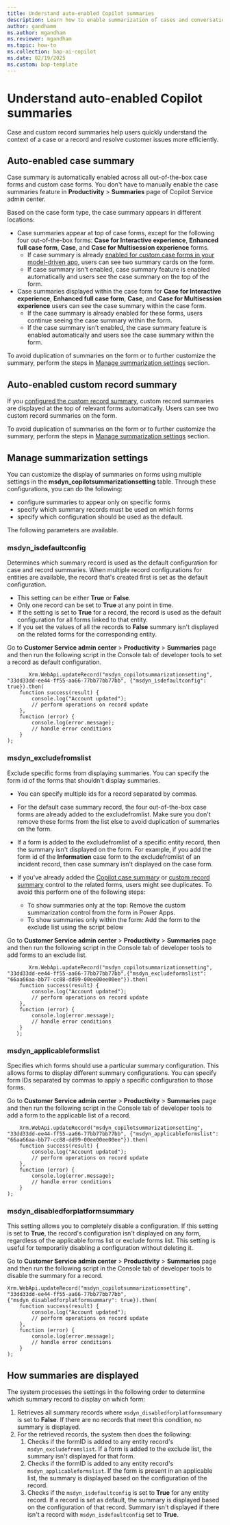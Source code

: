 ```yaml
---
title: Understand auto-enabled Copilot summaries
description: Learn how to enable summarization of cases and conversations using Copilot in Customer Service.
author: gandhamm
ms.author: mgandham
ms.reviewer: mgandham
ms.topic: how-to 
ms.collection: bap-ai-copilot
ms.date: 02/19/2025
ms.custom: bap-template 
---
```


# Understand auto-enabled Copilot summaries

Case and custom record summaries help users quickly understand the context of a case or a record and resolve customer issues more efficiently. 

## Auto-enabled case summary

Case summary is automatically enabled across all out-of-the-box case forms and custom case forms. You don't have to manually enable the case summaries feature in **Productivity** > **Summaries** page of Copilot Service admin center.

Based on the case form type, the case summary appears in different locations:

-  Case summaries appear at top of case forms, except for the following four out-of-the-box forms: **Case for Interactive experience**, **Enhanced full case form**, **Case**, and **Case for Multisession experience** forms.
    - If case summary is already [enabled for custom case forms in your model-driven app](/dynamics365/customer-service/administer/copilot-powerapps-settings), users can see two summary cards on the form. 
    - If case summary isn't enabled, case summary feature is enabled automatically and users see the case summary on the top of the form.
- Case summaries displayed within the case form for **Case for Interactive experience**, **Enhanced full case form**, **Case**, and **Case for Multisession experience** users can see the case summary within the case form. 
   - If the case summary is already enabled for these forms, users continue seeing the case summary within the form.
   - If the case summary isn't enabled, the case summary feature is enabled automatically and users see the case summary within the form.

To avoid duplication of summaries on the form or to further customize the summary, perform the steps in [Manage summarization settings](#manage-summarization-settings) section.

## Auto-enabled custom record summary

If you [configured the custom record summary](copilot-enable-custom-record-summaries#configure-the-custom-record-summary), custom record summaries are displayed at the top of relevant forms automatically. Users can see two custom record summaries on the form.


To avoid duplication of summaries on the form or to further customize the summary, perform the steps in [Manage summarization settings](#manage-summarization-settings) section.


## Manage summarization settings

You can customize the display of summaries on forms using multiple settings in the **msdyn_copilotsummarizationsetting** table. Through these configurations, you can do the following:

  - configure summaries to appear only on specific forms
  - specify which summary records must be used on which forms
  -  specify which configuration should be used as the default. 

 The following parameters are available.

### msdyn_isdefaultconfig

Determines which summary record is used as the default configuration for case and record summaries. When multiple record configurations for entities are available, the record that's created first is set as the default configuration. 

-  This setting can be either **True** or **False**. 
- Only one record can be set to **True** at any point in time. 
- If the setting is set to **True** for a record, the record is used as the default configuration for all forms linked to that entity. 
- If you set the values of all the records to **False** summary isn't displayed on the related forms for the corresponding entity.

Go to **Customer Service admin center** > **Productivity** > **Summaries** page and then run the following script in the Console tab of developer tools to set a record as default configuration.

```
       Xrm.WebApi.updateRecord("msdyn_copilotsummarizationsetting", "33dd33dd-ee44-ff55-aa66-77bb77bb77bb", {"msdyn_isdefaultconfig": true}).then(
    function success(result) {
        console.log("Account updated");
        // perform operations on record update
    },
    function (error) {
        console.log(error.message);
        // handle error conditions
    }
);

```

### msdyn_excludefromslist

Exclude specific forms from displaying summaries. You can specify the form id of the forms that shouldn't  display summaries. 

- You can specify multiple ids for a record separated by commas.
- For the default case summary record, the four out-of-the-box case forms are already added to the excludefromlist. Make sure you don't remove these forms from the list else to avoid duplication of summaries on the form.
- If a form is added to the excludefromlist of a specific entity record, then the summary isn't displayed on the form. For example, if you add the form id of the **Information** case form to the excludefromlist of an incident record, then case summary isn't displayed on the case form.
- If you've already added the [Copilot case summary](../administer/copilot-powerapps-settings.md#display-copilot-case-summary-on-custom-case-forms) or [custom record summary](../administer/copilot-enable-custom-record-summaries.md#configure-the-summary-control-on-entity-forms) control to the related forms, users might see duplicates. To avoid this perform one of the following steps:

  -  To show summaries only at the top: Remove the custom summarization control from the form in Power Apps.
  -  To show summaries only within the form: Add the form to the exclude list using the script below


Go to **Customer Service admin center** > **Productivity** > **Summaries** page and then run the following script in the Console tab of developer tools to add forms to an exclude list.

```
       Xrm.WebApi.updateRecord("msdyn_copilotsummarizationsetting", "33dd33dd-ee44-ff55-aa66-77bb77bb77bb",{"msdyn_excludeformslist": "66aa66aa-bb77-cc88-dd99-00ee00ee00ee"}).then(
    function success(result) {
        console.log("Account updated");
        // perform operations on record update
    },
    function (error) {
        console.log(error.message);
        // handle error conditions
    }
   );

```


### msdyn_applicableformslist

Specifies which forms should use a particular summary configuration. This allows forms to display different summary configurations. You can specify form IDs separated by commas to apply a specific configuration to those forms.

Go to **Customer Service admin center** > **Productivity** > **Summaries**  page and then run the following script in the Console tab of developer tools to add a form to the applicable list of a record.


```
    Xrm.WebApi.updateRecord("msdyn_copilotsummarizationsetting", "33dd33dd-ee44-ff55-aa66-77bb77bb77bb", {"msdyn_applicableformslist": "66aa66aa-bb77-cc88-dd99-00ee00ee00ee"}).then(
    function success(result) {
        console.log("Account updated");
        // perform operations on record update
    },
    function (error) {
        console.log(error.message);
        // handle error conditions
    }
);

 ```


### msdyn_disabledforplatformsummary

This setting allows you to completely disable a configuration. If this setting is set to **True**, the record's configuration isn't displayed on any form, regardless of the applicable forms list or exclude forms list. This setting is useful for temporarily disabling a configuration without deleting it.

Go to **Customer Service admin center** > **Productivity** > **Summaries**  page and then run the following script in the Console tab of developer tools to disable the summary for a record.

```
Xrm.WebApi.updateRecord("msdyn_copilotsummarizationsetting", "33dd33dd-ee44-ff55-aa66-77bb77bb77bb", {"msdyn_disabledforplatformsummary": true}).then(
    function success(result) {
        console.log("Account updated");
        // perform operations on record update
    },
    function (error) {
        console.log(error.message);
        // handle error conditions
    }
);

```

## How summaries are displayed

The system processes the settings in the following order to determine which summary record to display on which form:

1. Retrieves all summary records where `msdyn_disabledforplatformsummary` is set to **False**. If there are no records that meet this condition, no summary is displayed.
1. For the retrieved records, the system then does the following:
     1. Checks if the formID is added to any entity record's `msdyn_excludefromslist`. If a form is added to the exclude list, the summary isn't displayed for that form.
     1. Checks if the formID is added to any entity record's `msdyn_applicableformslist`. If the form is present in an applicable list, the summary is displayed based on the configuration of the record.
     1. Checks if the `msdyn_isdefaultconfig` is set to **True** for any entity record. If a record is set as default, the summary is displayed based on the configuration of that record.
     Summary isn't displayed if there isn't a record with `msdyn_isdefaultconfig` set to **True**.
